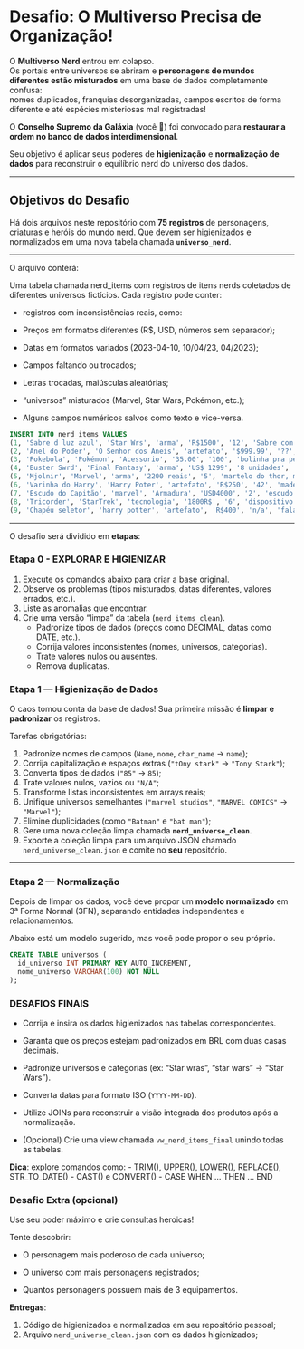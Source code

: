 # Desafio: O Multiverso Precisa de Organização!

O **Multiverso Nerd** entrou em colapso.  
Os portais entre universos se abriram e **personagens de mundos diferentes estão misturados** em uma base de dados completamente confusa:  
nomes duplicados, franquias desorganizadas, campos escritos de forma diferente e até espécies misteriosas mal registradas!

O **Conselho Supremo da Galáxia** (você 👀) foi convocado para **restaurar a ordem no banco de dados interdimensional**.

Seu objetivo é aplicar seus poderes de **higienização** e **normalização de dados** para reconstruir o equilíbrio nerd do universo dos dados.

---

## Objetivos do Desafio

Há dois arquivos neste repositório com **75 registros** de personagens, criaturas e heróis do mundo nerd. Que devem ser higienizados e normalizados em uma nova tabela chamada **`universo_nerd`**.

---

O arquivo conterá:

Uma tabela chamada nerd_items com registros de itens nerds coletados de diferentes universos fictícios. Cada registro pode conter:

* registros com inconsistências reais, como:

* Preços em formatos diferentes (R$, USD, números sem separador);

* Datas em formatos variados (2023-04-10, 10/04/23, 04/2023);

* Campos faltando ou trocados;

* Letras trocadas, maiúsculas aleatórias;

* “universos” misturados (Marvel, Star Wars, Pokémon, etc.);

* Alguns campos numéricos salvos como texto e vice-versa.

```sql
INSERT INTO nerd_items VALUES
(1, 'Sabre d luz azul', 'Star Wrs', 'arma', 'R$1500', '12', 'Sabre com luz LED azul, empunhadura metálica', '2023-04-10', 'JediSupply', 'raro'),
(2, 'Anel do Poder', 'O Senhor dos Aneis', 'artefato', '$999.99', '??', 'forjado em mordor... ou será que não?', '10/04/23', 'Sauron INC', 'lendário'),
(3, 'Pokebola', 'Pokémon', 'Acessorio', '35.00', '100', 'bolinha pra pegar monstrinhos', '04/2023', '', 'comum'),
(4, 'Buster Swrd', 'Final Fantasy', 'arma', 'US$ 1299', '8 unidades', 'espada enorme q o Cloud usa', '12-04-22', 'Shinra', 'raro'),
(5, 'Mjolnir', 'Marvel', 'arma', '2200 reais', '5', 'martelo do thor, mt pesado', '2021/05/03', 'AsgardTools', 'lendário'),
(6, 'Varinha do Harry', 'Harry Poter', 'artefato', 'R$250', '42', 'madeira com pena de fênix', '01.05.2023', 'Ollivanders', 'comum'),
(7, 'Escudo do Capitão', 'marvel', 'Armadura', 'USD4000', '2', 'escudo vibranium original', '2022-11-30', 'StarkIndustries', 'raro'),
(8, 'Tricorder', 'StarTrek', 'tecnologia', '1800R$', '6', 'dispositivo de análise científica portátil', '30-06-21', 'UFP', 'épico'),
(9, 'Chapéu seletor', 'harry potter', 'artefato', 'R$400', 'n/a', 'fala sozinho e escolhe casas', '2023/06/01', 'Hogwarts', 'raro'),
```

---

O desafio será dividido em **etapas**:

### Etapa 0 - EXPLORAR E HIGIENIZAR

1. Execute os comandos abaixo para criar a base original.
2. Observe os problemas (tipos misturados, datas diferentes, valores errados, etc.).
3. Liste as anomalias que encontrar.
4. Crie uma versão “limpa” da tabela (`nerd_items_clean`).  
   - Padronize tipos de dados (preços como DECIMAL, datas como DATE, etc.).
   - Corrija valores inconsistentes (nomes, universos, categorias).
   - Trate valores nulos ou ausentes.
   - Remova duplicatas.

### Etapa 1 — Higienização de Dados

O caos tomou conta da base de dados! Sua primeira missão é **limpar e padronizar** os registros.

Tarefas obrigatórias:

1. Padronize nomes de campos (`Name`, `nome`, `char_name` → `name`);
2. Corrija capitalização e espaços extras (`"tOny stark"` → `"Tony Stark"`);
3. Converta tipos de dados (`"85"` → `85`);
4. Trate valores nulos, vazios ou `"N/A"`;
5. Transforme listas inconsistentes em arrays reais;
6. Unifique universos semelhantes (`"marvel studios"`, `"MARVEL COMICS"` → `"Marvel"`);
7. Elimine duplicidades (como `"Batman"` e `"bat man"`);
8. Gere uma nova coleção limpa chamada **`nerd_universe_clean`**.
9. Exporte a coleção limpa para um arquivo JSON chamado `nerd_universe_clean.json` e comite no **seu** repositório.

---

### Etapa 2 — Normalização

Depois de limpar os dados, você deve propor um **modelo normalizado**
em 3ª Forma Normal (3FN), separando entidades independentes e relacionamentos.

Abaixo está um modelo sugerido, mas você pode propor o seu próprio.

```sql
CREATE TABLE universos (
  id_universo INT PRIMARY KEY AUTO_INCREMENT,
  nome_universo VARCHAR(100) NOT NULL
);
```

### DESAFIOS FINAIS

* Corrija e insira os dados higienizados nas tabelas correspondentes.

* Garanta que os preços estejam padronizados em BRL com duas casas decimais.

* Padronize universos e categorias (ex: “Star wras”, “star wars” → “Star Wars”).

* Converta datas para formato ISO (`YYYY-MM-DD`).

* Utilize JOINs para reconstruir a visão integrada dos produtos após a normalização.

* (Opcional) Crie uma view chamada `vw_nerd_items_final` unindo todas as tabelas.

**Dica**: explore comandos como:
    - TRIM(), UPPER(), LOWER(), REPLACE(), STR_TO_DATE()
    - CAST() e CONVERT()
    - CASE WHEN ... THEN ... END


### Desafio Extra (opcional)

Use seu poder máximo e crie consultas heroicas!

Tente descobrir:

* O personagem mais poderoso de cada universo;

* O universo com mais personagens registrados;

* Quantos personagens possuem mais de 3 equipamentos.

**Entregas**: 

1. Código de higienizados e normalizados em seu repositório pessoal;
2. Arquivo `nerd_universe_clean.json` com os dados higienizados;
